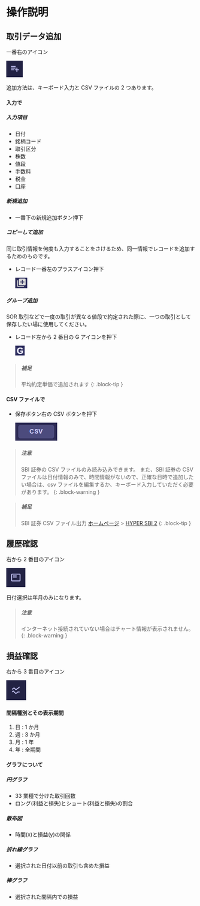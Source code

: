 # 操作説明

## 取引データ追加

一番右のアイコン

![inputicon](./inputicon.png)

追加方法は、キーボード入力と CSV ファイルの 2 つあります。

#### 入力で

##### 入力項目

- 日付
- 銘柄コード
- 取引区分
- 株数
- 値段
- 手数料
- 税金
- 口座

##### 新規追加

- 一番下の新規追加ボタン押下

##### コピーして追加

同じ取引情報を何度も入力することをさけるため、同一情報でレコードを追加するためのものです。

- レコード一番左のプラスアイコン押下

  ![コピー追加](./copyplusicon.png)

##### グループ追加

SOR 取引などで一度の取引が異なる値段で約定された際に、一つの取引として保存したい場に使用してください。

- レコード左から 2 番目の G アイコンを押下

  ![グループに追加](./groupplusicon.png)

> ##### 補足
>
> 平均約定単価で追加されます
> {: .block-tip }

#### CSV ファイルで

- 保存ボタン右の CSV ボタンを押下

  ![csv追加](./csvbutton.png)

> ##### 注意
>
> SBI 証券の CSV ファイルのみ読み込みできます。
> また、SBI 証券の CSV ファイルは日付情報のみで、時間情報がないので、正確な日時で追加したい場合は、csv ファイルを編集するか、キーボード入力していただく必要があります。
> {: .block-warning }

> ##### 補足
>
> SBI 証券 CSV ファイル出力
> [ホームページ](https://www.sbisec.co.jp/ETGate/WPLETmgR001Control?OutSide=on&getFlg=on&burl=search_home&cat1=home&cat2=service&dir=service&file=home_kakutei_rei.html) > [HYPER SBI 2](https://search.sbisec.co.jp/v2/popwin/guide/tool/hyper_sbi_2/05_trading/ck_orderstatus.html#a14)
> {: .block-tip }

## 履歴確認

右から 2 番目のアイコン

![historyicon](./historyicon.png)

日付選択は年月のみになります。

> ##### 注意
>
> インターネット接続されていない場合はチャート情報が表示されません。
> {: .block-warning }

## 損益確認

右から 3 番目のアイコン

![profitandlossicon](./pnlicon.png)

#### 間隔種別とその表示期間

1. 日 : 1 か月
2. 週 : 3 か月
3. 月 : 1 年
4. 年 : 全期間

#### グラフについて

##### 円グラフ

- 33 業種で分けた取引回数
- ロング(利益と損失)とショート(利益と損失)の割合

##### 散布図

- 時間(x)と損益(y)の関係

##### 折れ線グラフ

- 選択された日付以前の取引も含めた損益

##### 棒グラフ

- 選択された間隔内での損益
